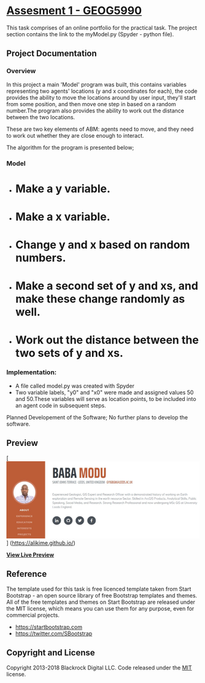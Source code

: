 # [Assesment 1 - GEOG5990](https://alikime.github.io/)

This task comprises of an online portfolio for the practical task. The project section contains the link to the myModel.py (Spyder - python file).

## Project Documentation 

### Overview 
In this project a main 'Model' program was built, this contains variables representing two agents' locations (y and x coordinates for each), the code provides the ability to move the locations around by user input, they'll start from some position, and then move one step in based on a random number.The program also provides the ability to work out the distance between the two locations.

These are two key elements of ABM: agents need to move, and they need to work out whether they are close enough to interact.

The algorithm for the program is presented below;

### Model
* # Make a y variable.
* # Make a x variable.
* # Change y and x based on random numbers.
* # Make a second set of y and xs, and make these change randomly as well.
* # Work out the distance between the two sets of y and xs.

### Implementation:
* A file called model.py was created with Spyder 
* Two variable labels, "y0" and "x0" were made and assigned values 50 and 50.These variables will serve as location points, to be included into an agent code in subsequent steps.

Planned Developement of the Software; No further plans to develop the software.

## Preview
[![Resume Preview](https://github.com/Alikime/alikime.github.io/blob/master/img/PreviewImage.JPG)]
(https://alikime.github.io/)

**[View Live Preview](https://alikime.github.io/)**

## Reference

The template used for this task is free licenced template taken from Start Bootstrap - an open source library of free Bootstrap templates and themes. All of the free templates and themes on Start Bootstrap are released under the MIT license, which means you can use them for any purpose, even for commercial projects.

* https://startbootstrap.com
* https://twitter.com/SBootstrap

## Copyright and License

Copyright 2013-2018 Blackrock Digital LLC. Code released under the [MIT](https://github.com/BlackrockDigital/startbootstrap-resume/blob/gh-pages/LICENSE) license.

